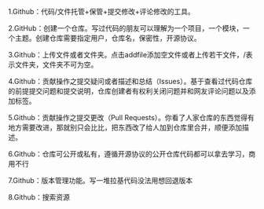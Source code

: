 <!-- 
![https://github.com/Wunsuol/text1/blob/main/GitHub%E6%95%99%E7%A8%8B/images/2023-03-14-23-58-56.png](images/2023-03-14-23-58-56.png)
![](images/2023-03-14-23-59-27.png)
![](images/2023-03-14-23-59-33.png)
![](images/2023-03-14-23-59-40.png)
 -->

1.Github：代码/文件托管+保管+提交修改+评论修改的工具。

2.GitHub：创建一个仓库。写过代码的朋友可以理解为一个项目，一个模块，一个主题。创建仓库需要指定用户，仓库名，保密性，开源协议。

3.Github：上传文件或者文件夹。点击addfile添加空文件或者上传若干文件，/表示文件夹，文件夹不可为空。

4.Github：贡献操作之提交疑问或者描述和总结（Issues）。基于查看过代码仓库的前提提交问题和提交说明，仓库创建者有权利关闭问题并和网友评论问题以及添加标签。

5.Github：贡献操作之提交更改（Pull Requests）。你看了人家仓库的东西觉得有地方需要改进，那就别只会比比，把东西改了给人加到仓库里合并，顺便添加描述。

6.Github：仓库可公开或私有，遵循开源协议的公开仓库代码都可以拿去学习，商用不行

7.Github：版本管理功能。写一堆拉基代码没法用想回退版本

8.Github：搜索资源
